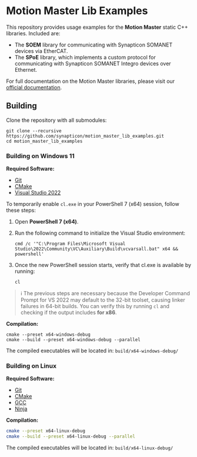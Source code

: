 # Motion Master Lib Examples

This repository provides usage examples for the **Motion Master** static C++ libraries. Included are:

- The **SOEM** library for communicating with Synapticon SOMANET devices via EtherCAT.
- The **SPoE** library, which implements a custom protocol for communicating with Synapticon SOMANET Integro devices over Ethernet.

For full documentation on the Motion Master libraries, please visit our [official documentation](https://synapticon.github.io/motion_master/).

## Building

Clone the repository with all submodules:

```shell
git clone --recursive https://github.com/synapticon/motion_master_lib_examples.git
cd motion_master_lib_examples
```

### Building on Windows 11

**Required Software:**

- [Git](https://git-scm.com/)
- [CMake](https://cmake.org/)
- [Visual Studio 2022](https://visualstudio.microsoft.com/vs/)

To temporarily enable `cl.exe` in your PowerShell 7 (x64) session, follow these steps:

1. Open **PowerShell 7 (x64)**.
2. Run the following command to initialize the Visual Studio environment:

   ```pwsh
   cmd /c '"C:\Program Files\Microsoft Visual Studio\2022\Community\VC\Auxiliary\Build\vcvarsall.bat" x64 && powershell'
   ```

3. Once the new PowerShell session starts, verify that cl.exe is available by running:

   ```pwsh
   cl
   ```

> ℹ️ The previous steps are necessary because the Developer Command Prompt for VS 2022 may default to the 32-bit toolset, causing linker failures in 64-bit builds. You can verify this by running `cl` and checking if the output includes **for x86**.

**Compilation:**

```pwsh
cmake --preset x64-windows-debug
cmake --build --preset x64-windows-debug --parallel
```

The compiled executables will be located in: `build/x64-windows-debug/`

### Building on Linux

**Required Software:**

- [Git](https://git-scm.com/)
- [CMake](https://cmake.org/)
- [GCC](https://gcc.gnu.org/)
- [Ninja](https://ninja-build.org/)

**Compilation:**

```bash
cmake --preset x64-linux-debug
cmake --build --preset x64-linux-debug --parallel
```

The compiled executables will be located in: `build/x64-linux-debug/`
